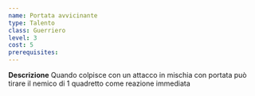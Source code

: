 ```yaml
---
name: Portata avvicinante
type: Talento
class: Guerriero
level: 3
cost: 5
prerequisites: 
---
```


**Descrizione**
Quando colpisce con un attacco in mischia con portata può tirare il nemico di 1
quadretto come reazione immediata
